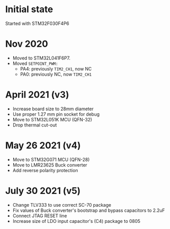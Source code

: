# Initial state

Started with STM32F030F4P6

# Nov 2020

* Moved to STM32L041F6P7.
* Moved `SETPOINT_PWM:`
  * PA4: previously `TIM2_CH1`, now NC
  * PA0: previously NC, now `TIM2_CH1`

# April 2021 (v3)

 * Increase board size to 28mm diameter
 * Use proper 1.27 mm pin socket for debug
 * Move to STM32L051K MCU (QFN-32)
 * Drop thermal cut-out

# May 26 2021 (v4)

 * Move to STM32G071 MCU (QFN-28)
 * Move to LMR23625 Buck converter
 * Add reverse polarity protection

# July 30 2021 (v5)

 * Change TLV333 to use correct SC-70 package
 * Fix values of Buck converter's bootstrap and bypass capacitors to 2.2uF
 * Connect JTAG RESET line
 * Increase size of LDO input capacitor's (C4) package to 0805
